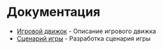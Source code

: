 # Документация

- [Игровой движок](gameEngine.md) - Описание игрового движка
- [Сценарий игры](scenario.md) - Разработка сценария игры
